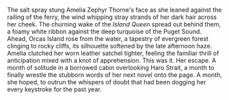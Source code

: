 The salt spray stung Amelia Zephyr Thorne's face as she leaned against the railing of the ferry, the wind whipping stray strands of her dark hair across her cheek. The churning wake of the *Island Queen* spread out behind them, a foamy white ribbon against the deep turquoise of the Puget Sound.  Ahead, Orcas Island rose from the water, a tapestry of evergreen forest clinging to rocky cliffs, its silhouette softened by the late afternoon haze.  Amelia clutched her worn leather satchel tighter, feeling the familiar thrill of anticipation mixed with a knot of apprehension.  This was it. Her escape.  A month of solitude in a borrowed cabin overlooking Haro Strait, a month to finally wrestle the stubborn words of her next novel onto the page.  A month, she hoped, to outrun the whispers of doubt that had been dogging her every keystroke for the past year.
